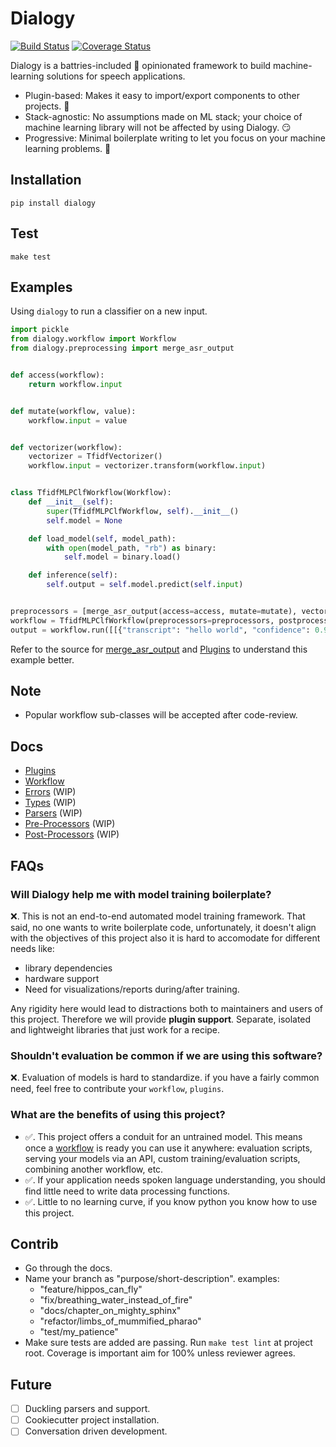 # Dialogy

[![Build Status](https://travis-ci.com/Vernacular-ai/dialogy.svg?branch=master)](https://travis-ci.com/Vernacular-ai/dialogy)
[![Coverage Status](https://coveralls.io/repos/github/Vernacular-ai/dialogy/badge.svg?branch=master)](https://coveralls.io/github/Vernacular-ai/dialogy?branch=master)


Dialogy is a battries-included 🔋 opinionated framework to build machine-learning solutions for speech applications. 

- Plugin-based: Makes it easy to import/export components to other projects. 🔌
- Stack-agnostic: No assumptions made on ML stack; your choice of machine learning library will not be affected by using Dialogy. 😏
- Progressive: Minimal boilerplate writing to let you focus on your machine learning problems. 🤏

## Installation
```shell
pip install dialogy
```

## Test
```
make test
```

## Examples
Using `dialogy` to run a classifier on a new input.

```python
import pickle
from dialogy.workflow import Workflow
from dialogy.preprocessing import merge_asr_output


def access(workflow):
    return workflow.input


def mutate(workflow, value):
    workflow.input = value


def vectorizer(workflow):
    vectorizer = TfidfVectorizer()
    workflow.input = vectorizer.transform(workflow.input)


class TfidfMLPClfWorkflow(Workflow):
    def __init__(self):
        super(TfidfMLPClfWorkflow, self).__init__()
        self.model = None

    def load_model(self, model_path):
        with open(model_path, "rb") as binary:
            self.model = binary.load()

    def inference(self):
        self.output = self.model.predict(self.input)


preprocessors = [merge_asr_output(access=access, mutate=mutate), vectorizer]
workflow = TfidfMLPClfWorkflow(preprocessors=preprocessors, postprocessors=[])
output = workflow.run([[{"transcript": "hello world", "confidence": 0.97}]]) # output -> _greeting_
```
Refer to the source for [merge_asr_output](./dialogy/preprocessing/text/merge_asr_output.py) and [Plugins](./docs/plugins/README.md) to understand this example better.

## Note
- Popular workflow sub-classes will be accepted after code-review.

## Docs

- [Plugins](./docs/plugins/README.md)
- [Workflow](./docs/workflow/README.md)
- [Errors](./docs/errors/README.md) (WIP)
- [Types](./docs/types/README.md) (WIP)
- [Parsers](./docs/parsers/README.md) (WIP)
- [Pre-Processors](./docs/preprocessing/README.md) (WIP)
- [Post-Processors](./docs/postprocessing/README.md) (WIP)

## FAQs

### Will Dialogy help me with model training boilerplate?
❌. This is not an end-to-end automated model training framework. That said, no one wants to write boilerplate code,
unfortunately, it doesn't align with the objectives of this project also it is hard to accomodate for different needs 
like: 

- library dependencies 
- hardware support
- Need for visualizations/reports during/after training.

Any rigidity here would lead to distractions both to maintainers and users of this project. Therefore we will provide **plugin support**.
Separate, isolated and lightweight libraries that just work for a recipe.

### Shouldn't evaluation be common if we are using this software?
❌. Evaluation of models is hard to standardize. if you have a fairly common need, feel free to contribute your `workflow`, `plugins`.

### What are the benefits of using this project?
- ✅. This project offers a conduit for an untrained model. This means once a [workflow](./dialogy/workflow/README.md) is ready you can use it anywhere:
evaluation scripts, serving your models via an API, custom training/evaluation scripts, combining another workflow, etc. 
- ✅. If your application needs spoken language understanding, you should find little need to write data processing functions.
- ✅. Little to no learning curve, if you know python you know how to use this project.

## Contrib
- Go through the docs.
- Name your branch as "purpose/short-description". examples:
    - "feature/hippos_can_fly"
    - "fix/breathing_water_instead_of_fire"
    - "docs/chapter_on_mighty_sphinx"
    - "refactor/limbs_of_mummified_pharao"
    - "test/my_patience"
- Make sure tests are added are passing. Run `make test lint` at project root. Coverage is important aim for 100% unless reviewer agrees.

## Future
- [ ] Duckling parsers and support.
- [ ] Cookiecutter project installation.
- [ ] Conversation driven development.
